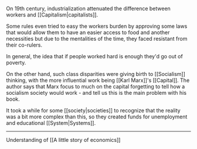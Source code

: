 On 19th century, industrialization attenuated the difference between workers and [[Capitalism|capitalists]].

Some rules even tried to easy the workers burden by approving some laws that would allow them to have an easier access to food and another necessities but due to the mentalities of the time, they faced resistant from their co-rulers.

In general, the idea that if people worked hard is enough they'd go out of poverty.

On the other hand, such class disparities were giving birth to [[Socialism]] thinking, with the more influential work being [[Karl Marx]]'s [[Capital]]. The author says that Marx focus to much on the capital forgetting to tell how a  socialism society would work - and tell us this is the main problem with his book.

It took a while for some [[society|societies]] to recognize that the reality was a bit more complex than this, so they created funds for unemployment and educational [[System|Systems]].

---

Understanding of [[A little story of economics]]